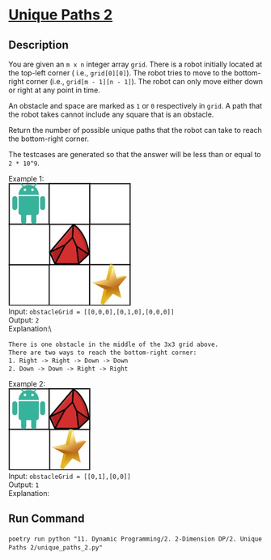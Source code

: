 # [Unique Paths 2](https://leetcode.com/problems/unique-paths-ii/)

## Description

You are given an `m x n` integer array `grid`. There is a robot initially located at the top-left corner (
i.e., `grid[0][0]`).
The robot tries to move to the bottom-right corner (i.e., `grid[m - 1][n - 1]`). The robot can only move either down or
right at any point in time.

An obstacle and space are marked as `1` or `0` respectively in `grid`. A path that the robot takes cannot include any
square
that is an obstacle.

Return the number of possible unique paths that the robot can take to reach the bottom-right corner.

The testcases are generated so that the answer will be less than or equal to `2 * 10^9`.

Example 1:\
![Example 1](example_1.jpeg)\
Input: `obstacleGrid = [[0,0,0],[0,1,0],[0,0,0]]`\
Output: `2`\
Explanation:\

```
There is one obstacle in the middle of the 3x3 grid above.
There are two ways to reach the bottom-right corner:
1. Right -> Right -> Down -> Down
2. Down -> Down -> Right -> Right
```

Example 2:\
![Example 2](example_2.jpeg)\
Input: `obstacleGrid = [[0,1],[0,0]]`\
Output: `1`\
Explanation:

## Run Command

`poetry run python "11. Dynamic Programming/2. 2-Dimension DP/2. Unique Paths 2/unique_paths_2.py"`
